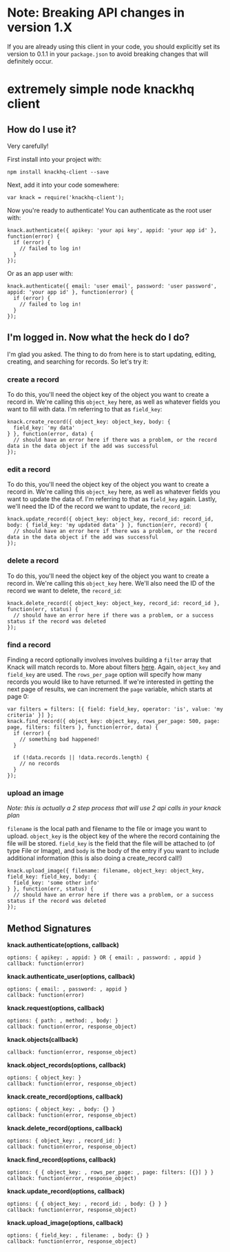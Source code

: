 # Note: Breaking API changes in version 1.X

If you are already using this client in your code, you should explicitly set its version to 0.1.1 in your `package.json` to avoid breaking changes that will definitely occur.

# extremely simple node knackhq client

## How do I use it?

Very carefully!

First install into your project with:

    npm install knackhq-client --save

Next, add it into your code somewhere:

    var knack = require('knackhq-client');

Now you're ready to authenticate! You can authenticate as the root user with:

    knack.authenticate({ apikey: 'your api key', appid: 'your app id' }, function(error) {
      if (error) {
        // failed to log in!
      }
    });

Or as an app user with:

    knack.authenticate({ email: 'user email', password: 'user password', appid: 'your app id' }, function(error) {
      if (error) {
        // failed to log in!
      }
    });

## I'm logged in. Now what the heck do I do?

I'm glad you asked. The thing to do from here is to start updating, editing, creating, and searching for records. So let's try it:

### create a record

To do this, you'll need the object key of the object you want to create a record in. We're calling this ``object_key`` here, as well as whatever fields you want to fill with data. I'm referring to that as ``field_key``:

    knack.create_record({ object_key: object_key, body: {
      field_key: 'my data'
    } }, function(error, data) {
      // should have an error here if there was a problem, or the record data in the data object if the add was successful
    });

### edit a record

To do this, you'll need the object key of the object you want to create a record in. We're calling this ``object_key`` here, as well as whatever fields you want to update the data of. I'm referring to that as ``field_key`` again. Lastly, we'll need the ID of the record we want to update, the ``record_id``:

    knack.update_record({ object_key: object_key, record_id: record_id, body: { field_key: 'my updated data' } }, function(err, record) {
      // should have an error here if there was a problem, or the record data in the data object if the add was successful
    });

### delete a record

To do this, you'll need the object key of the object you want to create a record in. We're calling this ``object_key`` here. We'll also need the ID of the record we want to delete, the ``record_id``:

    knack.delete_record({ object_key: object_key, record_id: record_id }, function(err, status) {
      // should have an error here if there was a problem, or a success status if the record was deleted
    });

### find a record

Finding a record optionally involves involves building a ``filter`` array that Knack will match records to. More about filters [here](http://helpdesk.knackhq.com/support/solutions/articles/5000447623-filters-search). Again, ``object_key`` and ``field_key`` are used. The ``rows_per_page`` option will specify how many records you would like to have returned. If we're interested in getting the next page of results, we can increment the ``page`` variable, which starts at page 0:

    var filters = filters: [{ field: field_key, operator: 'is', value: 'my criteria' }] };
    knack.find_record({ object_key: object_key, rows_per_page: 500, page: page, filters: filters }, function(error, data) {
      if (error) {
        // something bad happened!
      }

      if (!data.records || !data.records.length) {
        // no records
      }
    });

### upload an image

*Note: this is actually a 2 step process that will use 2 api calls in your knack plan*

``filename`` is the local path and filename to the file or image you want to upload. ``object_key`` is the object key of the where the record containing the file will be stored. ``field_key`` is the field that the file will be attached to (of type File or Image), and ``body`` is the body of the entry if you want to include additional information (this is also doing a create_record call!)

    knack.upload_image({ filename: filename, object_key: object_key, field_key: field_key, body: {
      field_key: 'some other info'
    } }, function(err, status) {
      // should have an error here if there was a problem, or a success status if the record was deleted
    });

## Method Signatures

**knack.authenticate(options, callback)**

    options: { apikey: , appid: } OR { email: , password: , appid }
    callback: function(error)

**knack.authenticate_user(options, callback)**

    options: { email: , password: , appid }
    callback: function(error)

**knack.request(options, callback)**

    options: { path: , method: , body: }
    callback: function(error, response_object)

**knack.objects(callback)**

    callback: function(error, response_object)

**knack.object_records(options, callback)**

    options: { object_key: }
    callback: function(error, response_object)

**knack.create_record(options, callback)**

    options: { object_key: , body: {} }
    callback: function(error, response_object)

**knack.delete_record(options, callback)**

    options: { object_key: , record_id: }
    callback: function(error, response_object)

**knack.find_record(options, callback)**

    options: { { object_key: , rows_per_page: , page: filters: [{}] } }
    callback: function(error, response_object)

**knack.update_record(options, callback)**

    options: { { object_key: , record_id: , body: {} } }
    callback: function(error, response_object)

**knack.upload_image(options, callback)**

    options: { field_key: , filename: , body: {} }
    callback: function(error, response_object)
